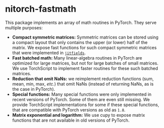 # nitorch-fastmath

This package implements an array of math routines in PyTorch.
They serve multiple purposes:

- **Compact symmetric matrices:** Symmetric matrices can be stored using a
  compact layout that only contains the upper (or lower) half of the matrix.
  We expose fast functions for such compact symmetric matrices that were
  implemented in [`jitfields`](https://github.com/balbasty/jitfields).
- **Fast batched math:** Many linear-algebra routines in PyTorch are optimized
  for large matrices, but not for large batches of small matrices. We use
  TorchScript to implement faster routines for these such batched matrices.
- **Reduction that omit NaNs:** we reimplement reduction functions (sum,
  mean, min, max, _etc._) that omit NaNs (instead of returning NaNs, as
  is the case in PyTorch).
- **Special functions:** Many special functions were only implemented in
  recent versions of PyTorch. Some of them are even still missing. We
  provide TorchScript implementations for some if these special functions,
  that are compatible with PyTorch versions as old as `1.8`.
- **Matrix exponential and logarithm:** We use cupy to expose matrix functions
  that are not available in old versions of PyTorch.
